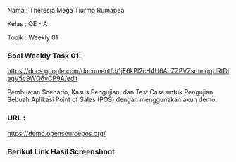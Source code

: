 Nama	: Theresia Mega Tiurma Rumapea

Kelas	: QE - A

Topik	: Weekly 01

### Soal Weekly Task 01: 
https://docs.google.com/document/d/1jE6kPl2cH4U6AuZZPVZsmmqqURtDlagV5c9WQ6vCP9A/edit


Pembuatan Scenario, Kasus Pengujian, dan Test Case untuk Pengujian Sebuah Aplikasi Point of Sales (POS) dengan menggunakan akun demo.


### URL : 
https://demo.opensourcepos.org/


### Berikut Link Hasil Screenshoot 



